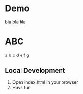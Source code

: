# Demo
bla bla bla

# ABC
a b c d e f g

## Local Development

1. Open index.html in your browser
2. Have fun